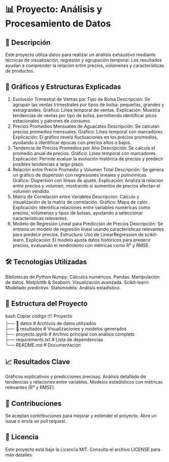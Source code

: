 # 📊 Proyecto: Análisis y Procesamiento de Datos
## 📝 Descripción
Este proyecto utiliza datos para realizar un análisis exhaustivo mediante técnicas de visualización, regresión y agrupación temporal. Los resultados ayudan a comprender la relación entre precios, volúmenes y características de productos.

## 🚀 Gráficos y Estructuras Explicadas
1. Evolución Trimestral de Ventas por Tipo de Bolsa
Descripción: Se agrupan las ventas trimestrales por tipos de bolsa: pequeñas, grandes y extragrandes.
Gráfico: Línea temporal de ventas.
Explicación: Muestra tendencias de ventas por tipo de bolsa, permitiendo identificar picos estacionales y patrones de consumo.
2. Precios Promedios Mensuales de Aguacates
Descripción: Se calculan precios promedios mensuales.
Gráfico: Línea temporal con marcadores.
Explicación: El gráfico revela fluctuaciones en los precios promedios, ayudando a identificar épocas con precios altos o bajos.
3. Tendencia de Precios Promedios por Año
Descripción: Se calcula el promedio anual de precios.
Gráfico: Línea temporal con marcadores.
Explicación: Permite evaluar la evolución histórica de precios y predecir posibles tendencias a largo plazo.
4. Relación entre Precio Promedio y Volumen Total
Descripción: Se genera un gráfico de dispersión con regresiones lineales y polinómicas.
Gráfico: Dispersión con líneas de ajuste.
Explicación: Analiza la relación entre precios y volumen, mostrando si aumentos de precios afectan el volumen vendido.
5. Matriz de Correlación entre Variables
Descripción: Cálculo y visualización de la matriz de correlación.
Gráfico: Mapa de calor.
Explicación: Identifica relaciones entre variables numéricas como precios, volúmenes y tipos de bolsas, ayudando a seleccionar características relevantes.
6. Modelo de Regresión Lineal para Predicción de Precios
Descripción: Se entrena un modelo de regresión lineal usando características relevantes para predecir precios.
Estructura: Uso de LinearRegression de scikit-learn.
Explicación: El modelo ajusta datos históricos para predecir precios, evaluando el rendimiento con métricas como R² y RMSE.
## 🛠️ Tecnologías Utilizadas
Bibliotecas de Python
Numpy: Cálculos numéricos.
Pandas: Manipulación de datos.
Matplotlib & Seaborn: Visualización avanzada.
Scikit-learn: Modelado predictivo.
Statsmodels: Análisis estadístico.
## 📂 Estructura del Proyecto
bash
Copiar código
📦 Proyecto  
 ├── 📁 datos             # Archivos de datos utilizados  
 ├── 📁 resultados        # Visualizaciones y modelos generados  
 ├── proyecto.ipynb       # Archivo principal con análisis completo  
 ├── requirements.txt     # Lista de dependencias  
 └── README.md            # Documentación  
## 📈 Resultados Clave
Gráficos explicativos y predicciones precisas.
Análisis detallado de tendencias y relaciones entre variables.
Modelos estadísticos con métricas relevantes (R² y RMSE).
## 🤝 Contribuciones
Se aceptan contribuciones para mejorar y extender el proyecto. Abre un issue o envía un pull request.
## 📜 Licencia
Este proyecto está bajo la Licencia MIT. Consulta el archivo LICENSE para más detalles.
